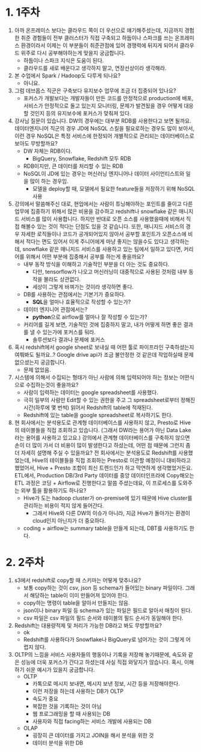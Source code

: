 # 1. 1주차

1. 아까 온프레미스 보다는 클라우드 쪽이 더 우선으로 얘기해주셨는데,  지금까지 경험한 취준 경험들이 전부 클러스터가 직접 구축되고 하둡이나 스파크를 쓰는 온프레미스 환경이라서 이제는 이 부분들이 취준관점에 있어 경쟁력에 뒤지게 되어서 클라우드 위주로 다시 공부해야하는게 맞을지 궁금합니다.
	- 하둡이나 스파크 지식은 도움이 된다.
	- 클라우드를 새로 배운다고 생각하지 말고, 연장선상이라 생각해라.
2. 본 수업에서 Spark / Hadoop도 다루게 되나요?
	- 아니요.
3. 그럼 데브옵스 직군은 구축보다 유지보수 업무에 조금 더 집중되어 있나요?
	- 포커스가 개발보다는 개발자들이 만든 코드를 안정적으로 production에 배포, 서비스가 안정적으로 돌고 있는지 모니터링, 문제가 발견됬을 경우 어떻게 대응할 것인지 등의 유지보수에 포커스가 맞춰져 있다.
4. 강사님 질문이 있습니다. DW의 경우에는 대부분 RDB를 사용한다고 보면 될까요. 데이터엔지니어 직군의 경우 JD에 NoSQL 스킬을 필요로하는 경우도 많이 보아서, 이런 경우 NoSQL은 특정 서비스에 한정되어 개별적으로 관리되는 데이터베이스로 보아도 무방할까요?
	- DW 자체는 RDB이다.
		- BigQuery, Snowflake, Redshift 모두 RDB
	- RDB이지만, 큰 데이터를 처리할 수 있는 RDB
	- NoSQL이 JD에 있는 경우는 머신러닝 엔지니어나 데이터 사이언티스트와 일을 많이 하는 경우임.
		- 모델을 deploy할 때, 모델에서 필요한 feature들을 저장하기 위해 NoSQL 사용
5. 강의에서 말씀해주신 대로, 현업에서는 사람이 튜닝해야하는 포인트를 줄이고 다른 업무에 집중하기 위해서 많은 비용을 감수하고 redshift나 snowflake 같은 매니지드 서비스를 많이 사용합니다. 하지만 반대로 오픈 소스를 사용했을때에 비해서 직접 해볼수 있는 것이 적다는 단점도 있을 것 같습니다. 또한, 매니지드 서비스의 경우 자세한 로직들이나 코드가 공개되어있지 않아서 공부할 포인트가 오픈소스에 비해서 적다는 면도 있어서 이게 주니어에게 마냥 좋지는 않을수도 있다고 생각하는데, snowflake 같은 매니지드 서비스를 사용하고 있는 팀에서 일하고 있다면, 커리어를 위해서 어떤 부분에 집중해서 공부를 하는게 좋을까요?
	- 내부 동작 방식을 이해하고 기술적인 부분을 더 아는 것도 중요하다.
		- 다만, tensorflow가 나오고 머신러닝이 대중적으로 사용된 것처럼 내부 동작을 몰라도 상관없다.
		- 세상이 그렇게 바껴가는 것이라 생각하면 좋다.
	- DB를 사용하는 관점에서는 기본기가 중요하다.
		- **SQL**을 얼마나 효율적으로 작성할 수 있는가?
	- 데이터 엔지니어 관점에서는?
		- **python**으로 airflow를 얼마나 잘 작성할 수 있는가?
	- 커리어를 길게 보면, 기술적인 것에 집중하지 말고, 내가 어떻게 하면 좋은 결과를 낼 수 있는가에 포커스를 둬라.
		- 솔루션보다 결과나 문제에 포커스
6. 혹시 redshift에서 google sheet로 보내실 때 어떤 툴로 파이프라인 구축하셨는지 여쭤봐도 될까요..?  Google drive api가 조금 불안정한 것 같은데 작업하실때 문제 없으셨는지 궁금합니다.
	- 문제 없었음.
7. 시스템에 의해서 수집되는 형태가 아닌 사람에 의해 입력되어야 하는 정보는 어떤식으로 수집하는것이 좋을까요?
	- 사람이 입력하는 데이터는 google spreadsheet를 사용했다.
	- 극히 일부의 사람만 Edit할 수 있는 권한을 주고 그 spreadsheet로부터 정해진 시간(하루에 몇 번씩) 읽어서 Redshift의 table에 적재된다.
	- Redshift에 있는 table을 google spreadsheet로 복사하기도 한다.
8. 현 회사에서는 분석용도로 관계형 데이터베이스를 사용하지 않고, Presto로 Hive의 테이블들을 직접 조회하고 있습니다. (그래서 DW라는 용어가 아닌 Data Lake라는 용어를 사용하고 있고요.) 강의에서 관계형 데이터베이스를 구축하지 않으면 손이 더 많이 가서 더 비용이 많이 발생한다고 하셨는데, 어떤 점 때문에 그런지 좀더 자세히 설명해 주실 수 있을까요? 전 회사에서는 분석용도로 Redshift를 사용했었는데, Hive의 테이블들을 직접 조회하는 Presto로 이관할 예정이니 대비하라고 했었어서, Hive + Presto 조합이 최신 트렌드인가 하고 막연하게 생각했었거든요. ETL에서, Production DB/3rd Party 데이터를 중앙 데이터인프라에 Copy해오는 ETL 과정은 코딩 + Airflow로 진행한다고 말씀 주셨는데요, 이 프로세스를 도와주는 외부 툴을 활용하기도 하나요?
	- Hive가 도는 hadoop cluster가 on-premise에 있기 때문에 Hive cluster를 관리하는 비용이 적지 않게 들어간다.
		- 그래서 Hive와 다른 DW의 이슈가 아니라, 지금 Hive가 돌아가는 환경이 cloud인지 아닌지가 더 중요하다.
	- coding + airflow는 summary table을 만들게 되는데, DBT를 사용하기도 한다.

# 2. 2주차

1. s3에서 redshift로 copy할 때 스키마는 어떻게 맞추나요?
	- 보통 copy하는 것이 csv, json 등 schema가 들어있는 binary 파일이다. 그래서 해당하는 table이 이미 만들어져 있어야 한다.
	- copy하는 명령이 table을 알아서 만들지는 않음.
	- json이나 binary 파일 등 schema가 있는 파일은 필드로 알아서 매칭이 된다.
	- csv 파일은 csv 파일의 필드 순서와 테이블의 필드 순서가 동일해야 한다.
2. Redshift는 대용량적제 및 처리가 가능한 DB라고 봐도 무방할까요?
	- ok
	- Redshift를 사용하다가 Snowflake나 BigQuery로 넘어가는 것이 그렇게 어렵지 않다.
3. OLTP의 느낌을 서비스 사용자들의 행동이나 기록을 저장해 놓기때문에, 속도와 같은 성능에 더욱 포커스가 간다고 하셨는데 사실 직접 와닿지가 않습니다. 혹시, 이해하기 쉬운 예시가 있을지 궁금합니다.
	- OLTP
		- 카톡으로 메시지 보내면, 메시지 보낸 정보, 시간 등을 저장해야한다.
		- 이런 저장을 하는데 사용하는 DB가 OLTP
		- 속도가 중요
		- 복잡한 것을 기록하는 것이 아님
		- 웹 프로그래밍을 할 때 사용되는 DB
		- 사용자와 직접 facing하는 서비스 개발에 사용되는 DB
	- OLAP
		- 굉장히 큰 데이터를 가지고 JOIN을 해서 분석을 위한 것
		- 데이터 분석을 위한 DB